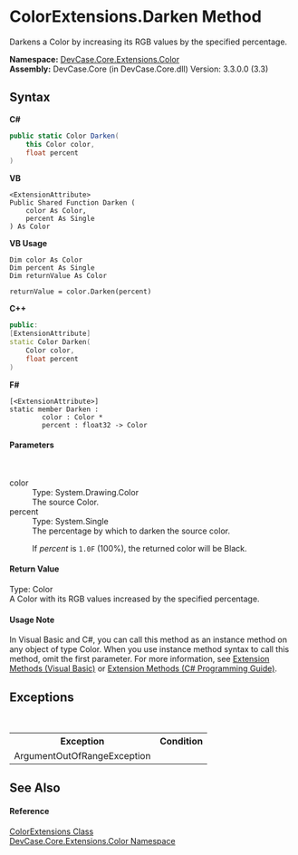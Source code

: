 # ColorExtensions.Darken Method 
 

Darkens a Color by increasing its RGB values by the specified percentage.

**Namespace:**&nbsp;<a href="N_DevCase_Core_Extensions_Color">DevCase.Core.Extensions.Color</a><br />**Assembly:**&nbsp;DevCase.Core (in DevCase.Core.dll) Version: 3.3.0.0 (3.3)

## Syntax

**C#**<br />
``` C#
public static Color Darken(
	this Color color,
	float percent
)
```

**VB**<br />
``` VB
<ExtensionAttribute>
Public Shared Function Darken ( 
	color As Color,
	percent As Single
) As Color
```

**VB Usage**<br />
``` VB Usage
Dim color As Color
Dim percent As Single
Dim returnValue As Color

returnValue = color.Darken(percent)
```

**C++**<br />
``` C++
public:
[ExtensionAttribute]
static Color Darken(
	Color color, 
	float percent
)
```

**F#**<br />
``` F#
[<ExtensionAttribute>]
static member Darken : 
        color : Color * 
        percent : float32 -> Color 

```


#### Parameters
&nbsp;<dl><dt>color</dt><dd>Type: System.Drawing.Color<br />The source Color.</dd><dt>percent</dt><dd>Type: System.Single<br />The percentage by which to darken the source color. 

 If *percent* is `1.0F` (100%), the returned color will be Black.</dd></dl>

#### Return Value
Type: Color<br />A Color with its RGB values increased by the specified percentage.

#### Usage Note
In Visual Basic and C#, you can call this method as an instance method on any object of type Color. When you use instance method syntax to call this method, omit the first parameter. For more information, see <a href="https://docs.microsoft.com/dotnet/visual-basic/programming-guide/language-features/procedures/extension-methods">Extension Methods (Visual Basic)</a> or <a href="https://docs.microsoft.com/dotnet/csharp/programming-guide/classes-and-structs/extension-methods">Extension Methods (C# Programming Guide)</a>.

## Exceptions
&nbsp;<table><tr><th>Exception</th><th>Condition</th></tr><tr><td>ArgumentOutOfRangeException</td><td /></tr></table>

## See Also


#### Reference
<a href="T_DevCase_Core_Extensions_Color_ColorExtensions">ColorExtensions Class</a><br /><a href="N_DevCase_Core_Extensions_Color">DevCase.Core.Extensions.Color Namespace</a><br />
